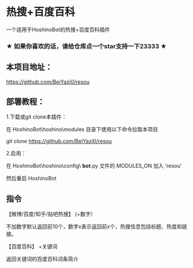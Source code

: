 # 热搜+百度百科

一个适用于HoshinoBot的热搜+百度百科插件

### ★ 如果你喜欢的话，请给仓库点一个star支持一下23333 ★

## 本项目地址：

https://github.com/BeiYazi0/resou

## 部署教程：

1.下载或git clone本插件：

在 HoshinoBot\hoshino\modules 目录下使用以下命令拉取本项目

git clone https://github.com/BeiYazi0/resou

2.启用：

在 HoshinoBot\hoshino\config\ **bot**.py 文件的 MODULES_ON 加入 'resou'

然后重启 HoshinoBot

## 指令

【微博/百度/知乎/贴吧热搜】 (+数字）

不加数字默认返回前10个，数字x表示返回前x个，热搜信息包括标题、热度和链接。

【百度百科】 +关键词

返回关键词的百度百科词条简介

